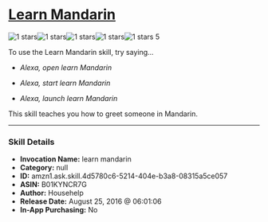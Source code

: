 # [Learn Mandarin](http://alexa.amazon.com/#skills/amzn1.ask.skill.4d5780c6-5214-404e-b3a8-08315a5ce057)
![1 stars](../../images/ic_star_black_18dp_1x.png)![1 stars](../../images/ic_star_border_black_18dp_1x.png)![1 stars](../../images/ic_star_border_black_18dp_1x.png)![1 stars](../../images/ic_star_border_black_18dp_1x.png)![1 stars](../../images/ic_star_border_black_18dp_1x.png) 5

To use the Learn Mandarin skill, try saying...

* *Alexa, open learn Mandarin*

* *Alexa, start learn Mandarin*

* *Alexa, launch learn Mandarin*

This skill teaches you how to greet someone in Mandarin.

***

### Skill Details

* **Invocation Name:** learn mandarin
* **Category:** null
* **ID:** amzn1.ask.skill.4d5780c6-5214-404e-b3a8-08315a5ce057
* **ASIN:** B01KYNCR7G
* **Author:** Househelp
* **Release Date:** August 25, 2016 @ 06:01:06
* **In-App Purchasing:** No
